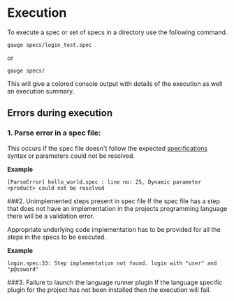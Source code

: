 # Execution

To execute a spec or set of specs in a directory use the following command.

```
gauge specs/login_test.spec
```
or
```
gauge specs/
```

This will give a colored console output with details of the execution as well an execution summary.

## Errors during execution

### 1. Parse error in a spec file:

This occurs if the spec file doesn't follow the expected [specifications](../specifications/README.md) syntax or parameters could not be resolved.

**Example**

```
[ParseError] hello_world.spec : line no: 25, Dynamic parameter <product> could not be resolved
```



###2. Unimplemented steps present in spec file
If the spec file has a step that does not have an implementation in the projects programming language there will be a validation error.

Appropriate underlying code implementation has to be provided for all the steps in the specs to be executed.

**Example**

````
login.spec:33: Step implementation not found. login with "user" and "p@ssword"
````

###3. Failure to launch the language runner plugin
If the language specific plugin for the project has not been installed then the execution will fail.
